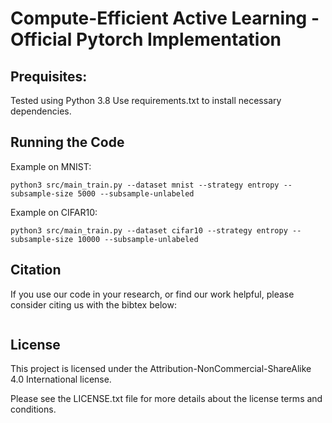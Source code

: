 # Compute-Efficient Active Learning - Official Pytorch Implementation

## Prequisites:
Tested using Python 3.8
Use requirements.txt to install necessary dependencies.

## Running the Code
Example on MNIST:
```
python3 src/main_train.py --dataset mnist --strategy entropy --subsample-size 5000 --subsample-unlabeled
```

Example on CIFAR10:
```
python3 src/main_train.py --dataset cifar10 --strategy entropy --subsample-size 10000 --subsample-unlabeled
```

## Citation
If you use our code in your research, or find our work helpful, please consider citing us with the bibtex below:
```
```


## License

This project is licensed under the Attribution-NonCommercial-ShareAlike 4.0 International license.

Please see the LICENSE.txt file for more details about the license terms and conditions.
